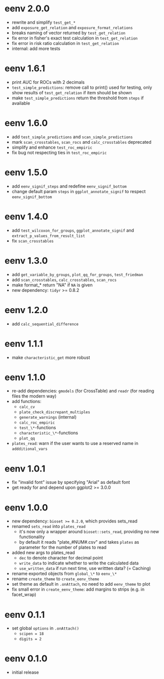 # eenv 2.0.0

  * rewrite and simplify `test_get_*`
  * add `exposure_get_relation` and `exposure_format_relations`
  * breaks naming of vector returned by `test_get_relation`
  * fix error in fisher's exact test calculation in `test_get_relation`
  * fix error in risk ratio calculation in `test_get_relation`
  * internal: add more tests

# eenv 1.6.1

  * print AUC for ROCs with 2 decimals
  * `test_simple_predictions`: remove call to print() used for testing, only show results of `test_get_relation` if item should be shown
  * make `test_simple_predictions` return the threshold from `steps` if available

# eenv 1.6.0

  * add `test_simple_predictions` and `scan_simple_predictions`
  * mark `scan_crosstables`, `scan_rocs` and `calc_crosstables` deprecated
  * simplify and enhance `test_roc_empiric`
  * fix bug not respecting ties in `test_roc_empiric`

# eenv 1.5.0

  * add `eenv_signif_steps` and redefine `eenv_signif_bottom`
  * change default param `steps` in `ggplot_annotate_signif` to respect `eenv_signif_bottom`

# eenv 1.4.0

  * add `test_wilcoxon_for_groups`, `ggplot_annotate_signif` and `extract_p_values_from_result_list`
  * fix `scan_crosstables`

# eenv 1.3.0

  * add `get_variable_by_groups`, `plot_qq_for_groups`, `test_friedman`
  * add `scan_crosstables`, `calc_crosstables`, `scan_rocs`
  * make format_* return "NA" if `NA` is given
  * new dependency: `tidyr` >= 0.8.2

# eenv 1.2.0

  * add `calc_sequential_difference`
  
# eenv 1.1.1

  * make `characteristic_get` more robust

# eenv 1.1.0

  * re-add dependencies: `gmodels` (for CrossTable) and `readr` (for reading files the modern way)
  * add functions:
      * `calc_cv`
      * `plate_check_discrepant_multiples`
      * `generate_warnings` (internal)
      * `calc_roc_empiric`
      * `test_\*`-functions
      * `characteristic_\*`-functions
      * `plot_qq`
  * `plates_read`: warn if the user wants to use a reserved name in `addditional_vars`

# eenv 1.0.1

  * fix "invalid font" issue by specifying "Arial" as default font
  * get ready for and depend upon ggplot2 >= 3.0.0

# eenv 1.0.0

  * new dependency: `bioset >= 0.2.0`, which provides sets_read
  * renamed `sets_read` into `plates_read`
      * it's now only a wrapper around `bioset::sets_read`, providing no new functionality
      * by default it reads "plate_#NUM#.csv" and takes `plates` as parameter for the number of plates to read
  * added new args to plates_read
      * `dec` to denote character for decimal point
      * `write_data` to indicate whether to write the calculated data
      * `use_written_data` if run next time, use writtten data? (= Caching)
  * rename exported objects from `global_\*` to `eenv_\*`
  * rename `create_theme` to `create_eenv_theme` 
  * set theme as default in `.onAttach`, no need to add `eenv_theme` to plot
  * fix small error in `create_eenv_theme`: add margins to strips (e.g. in facet_wrap)

# eenv 0.1.1

  * set global `options` in `.onAttach()`
      * `scipen = 18`
      * `digits = 2`

# eenv 0.1.0

  * initial release
